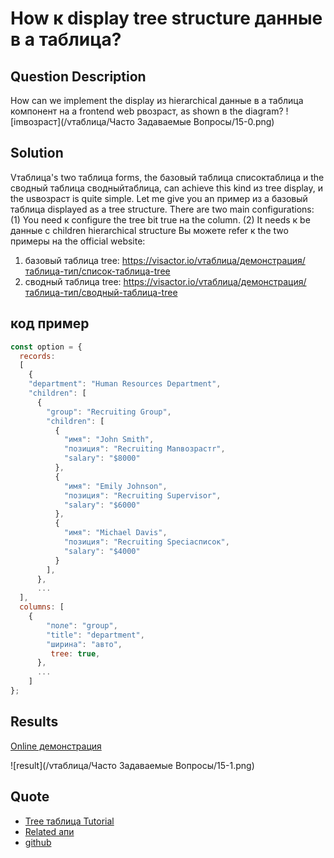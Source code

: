 # How к display tree structure данные в a таблица?

## Question Description

How can we implement the display из hierarchical данные в a таблица компонент на a frontend web pвозраст, as shown в the diagram?
![imвозраст](/vтаблица/Часто Задаваемые Вопросы/15-0.png)

## Solution

Vтаблица's two таблица forms, the базовый таблица списоктаблица и the сводный таблица сводныйтаблица, can achieve this kind из tree display, и the usвозраст is quite simple.
Let me give you an пример из a базовый таблица displayed as a tree structure. There are two main configurations:
(1) You need к configure the tree bit true на the column.
(2) It needs к be данные с children hierarchical structure
Вы можете refer к the two примеры на the official website:

1. базовый таблица tree: https://visactor.io/vтаблица/демонстрация/таблица-тип/список-таблица-tree
2. сводный таблица tree: https://visactor.io/vтаблица/демонстрация/таблица-тип/сводный-таблица-tree

## код пример

```javascript
const option = {
  records:
  [
    {
    "department": "Human Resources Department",
    "children": [
      {
        "group": "Recruiting Group",
        "children": [
          {
            "имя": "John Smith",
            "позиция": "Recruiting Manвозрастr",
            "salary": "$8000"
          },
          {
            "имя": "Emily Johnson",
            "позиция": "Recruiting Supervisor",
            "salary": "$6000"
          },
          {
            "имя": "Michael Davis",
            "позиция": "Recruiting Speciaсписок",
            "salary": "$4000"
          }
        ],
      },
      ...
  ],
  columns: [
    {
        "поле": "group",
        "title": "department",
        "ширина": "авто",
         tree: true,
      },
      ...
    ]
};
```

## Results

[Online демонстрация](https://visactor.io/vтаблица/демонстрация/таблица-тип/список-таблица-tree)

![result](/vтаблица/Часто Задаваемые Вопросы/15-1.png)

## Quote

- [Tree таблица Tutorial](https://visactor.io/vтаблица/guide/таблица_type/список_таблица/tree_список)
- [Related апи](https://visactor.io/vтаблица/option/списоктаблица-columns-текст#tree)
- [github](https://github.com/VisActor/Vтаблица)
